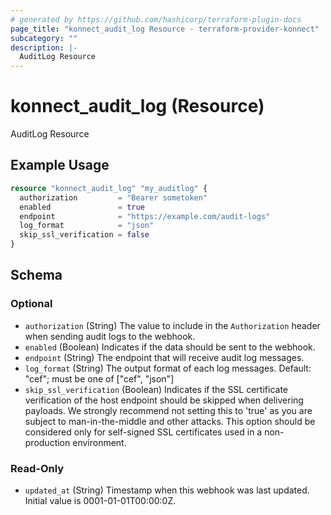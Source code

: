 ```yaml
---
# generated by https://github.com/hashicorp/terraform-plugin-docs
page_title: "konnect_audit_log Resource - terraform-provider-konnect"
subcategory: ""
description: |-
  AuditLog Resource
---
```


# konnect_audit_log (Resource)

AuditLog Resource

## Example Usage

```terraform
resource "konnect_audit_log" "my_auditlog" {
  authorization         = "Bearer sometoken"
  enabled               = true
  endpoint              = "https://example.com/audit-logs"
  log_format            = "json"
  skip_ssl_verification = false
}
```

<!-- schema generated by tfplugindocs -->
## Schema

### Optional

- `authorization` (String) The value to include in the `Authorization` header when sending audit logs to the webhook.
- `enabled` (Boolean) Indicates if the data should be sent to the webhook.
- `endpoint` (String) The endpoint that will receive audit log messages.
- `log_format` (String) The output format of each log messages. Default: "cef"; must be one of ["cef", "json"]
- `skip_ssl_verification` (Boolean) Indicates if the SSL certificate verification of the host endpoint should be skipped when delivering payloads.
We strongly recommend not setting this to 'true' as you are subject to man-in-the-middle and other attacks.
This option should be considered only for self-signed SSL certificates used in a non-production environment.

### Read-Only

- `updated_at` (String) Timestamp when this webhook was last updated. Initial value is 0001-01-01T00:00:0Z.
